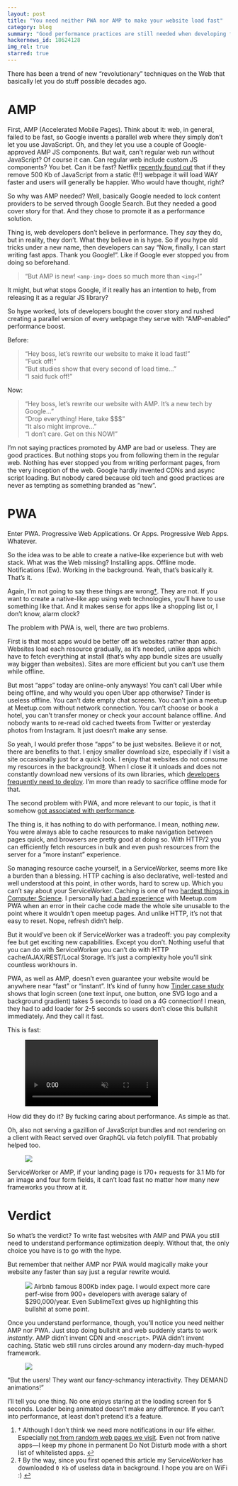 ```yaml
---
layout: post
title: "You need neither PWA nor AMP to make your website load fast"
category: blog
summary: "Good performance practices are still needed when developing fast web experience."
hackernews_id: 18624128
img_rel: true
starred: true
---
```


There has been a trend of new “revolutionary” techniques on the Web that basically let you do stuff possible decades ago.

# AMP

First, AMP (Accelerated Mobile Pages). Think about it: web, in general, failed to be fast, so Google invents a parallel web where they simply don’t let you use JavaScript. Oh, and they let you use a couple of Google-approved AMP JS components. But wait, can’t regular web run without JavaScript? Of course it can. Can regular web include custom JS components? You bet. Can it be fast? Netflix [recently found out](https://medium.com/dev-channel/a-netflix-web-performance-case-study-c0bcde26a9d9) that if they remove 500 Kb of JavaScript from a static (!!!) webpage it will load WAY faster and users will generally be happier. Who would have thought, right?

So why was AMP needed? Well, basically Google needed to lock content providers to be served through Google Search. But they needed a good cover story for that. And they chose to promote it as a performance solution.

Thing is, web developers don’t believe in performance. They _say_ they do, but in reality, they don’t. What they believe in is hype. So if you hype old tricks under a new name, then developers can say “Now, finally, I can start writing fast apps. Thank you Google!”. Like if Google ever stopped you from doing so beforehand.

> “But AMP is new! `<amp-img>` does so much more than `<img>`!”

It might, but what stops Google, if it really has an intention to help, from releasing it as a regular JS library?

So hype worked, lots of developers bought the cover story and rushed creating a parallel version of every webpage they serve with “AMP-enabled” performance boost.

Before:

> “Hey boss, let’s rewrite our website to make it load fast!”<br/>“Fuck off!”<br/>“But studies show that every second of load time...”<br/>“I said fuck off!”

Now:

> “Hey boss, let’s rewrite our website with AMP. It’s a new tech by Google...”<br/>“Drop everything! Here, take $$$”<br/>“It also might improve...”<br/>“I don’t care. Get on this NOW!”

I’m not saying practices promoted by AMP are bad or useless. They are good practices. But nothing stops you from following them in the regular web. Nothing has ever stopped you from writing performant pages, from the very inception of the web. Google hardly invented CDNs and async script loading. But nobody cared because old tech and good practices are never as tempting as something branded as “new”.

# PWA

Enter PWA. Progressive Web Applications. Or Apps. Progressive Web Apps. Whatever.

So the idea was to be able to create a native-like experience but with web stack. What was the Web missing? Installing apps. Offline mode. Notifications (Ew). Working in the background. Yeah, that’s basically it. That’s it.

Again, I’m not going to say these things are wrong<a id="f1" href="#fn1" class="footnote">†</a>. They are not. If you want to create a native-like app using web technologies, you’ll have to use something like that. And it makes sense for apps like a shopping list or, I don’t know, alarm clock?

The problem with PWA is, well, there are two problems.

First is that most apps would be better off as websites rather than apps. Websites load each resource gradually, as it’s needed, unlike apps which have to fetch everything at install (that’s why app bundle sizes are usually way bigger than websites). Sites are more efficient but you can’t use them while offline.

But most “apps” today are online-only anyways! You can’t call Uber while being offline, and why would you open Uber app otherwise? Tinder is useless offline. You can’t date empty chat screens. You can’t join a meetup at Meetup.com without network connection. You can’t choose or book a hotel, you can’t transfer money or check your account balance offline. And nobody wants to re-read old cached tweets from Twitter or yesterday photos from Instagram. It just doesn’t make any sense.

So yeah, I would prefer those “apps” to be just websites. Believe it or not, there are benefits to that. I enjoy smaller download size, especially if I visit a site occasionally just for a quick look. I enjoy that websites do not consume my resources in the background<a id="f2" href="#fn2" class="footnote">‡</a>. When I close it it unloads and does not constantly download new versions of its own libraries, which [developers frequently need to deploy](https://medium.com/@paularmstrong/d28a00e780a3#8255). I’m more than ready to sacrifice offline mode for that.

The second problem with PWA, and more relevant to our topic, is that it somehow [got associated with performance](https://www.thinkwithgoogle.com/intl/en-154/insights-inspiration/case-studies/trivago-embrace-progressive-web-apps-as-the-future-of-mobile/).

The thing is, it has nothing to do with performance. I mean, nothing _new_. You were always able to cache resources to make navigation between pages quick, and browsers are pretty good at doing so. With HTTP/2 you can efficiently fetch resources in bulk and even push resources from the server for a “more instant” experience.

So managing resource cache yourself, in a ServiceWorker, seems more like a burden than a blessing. HTTP caching is also declarative, well-tested and well understood at this point, in other words, hard to screw up. Which you can’t say about your ServiceWorker. Caching is one of two [hardest things in Computer Science](https://www.martinfowler.com/bliki/TwoHardThings.html). I personally [had a bad experience](https://twitter.com/nikitonsky/status/1064899552069722112) with Meetup.com PWA when an error in their cache code made the whole site unusable to the point where it wouldn’t open meetup pages. And unlike HTTP, it’s not that easy to reset. Nope, refresh didn’t help.

But it would’ve been ok if ServiceWorker was a tradeoff: you pay complexity fee but get exciting new capabilities. Except you don’t. Nothing useful that you can do with ServiceWorker you can’t do with HTTP cache/AJAX/REST/Local Storage. It’s just a complexity hole you'll sink countless workhours in.

PWA, as well as AMP, doesn’t even guarantee your website would be anywhere near “fast” or “instant”. It’s kind of funny how [Tinder case study](https://medium.com/@addyosmani/78919d98ece0) shows that login screen (one text input, one button, one SVG logo and a background gradient) takes 5 seconds to load on a 4G connection! I mean, they had to add loader for 2-5 seconds so users don’t close this bullshit immediately. And they call it fast.

This is fast:

<figure><video autoplay="" muted="" loop="" preload="auto" playsinline="" controls style="width: 300px; "><source src="./wikipedia.mp4" type="video/mp4"></video></figure>

How did they do it? By fucking caring about performance. As simple as that.

Oh, also not serving a gazillion of JavaScript bundles and not rendering on a client with React served over GraphQL via fetch polyfill. That probably helped too.

<figure><a href="./airbnb.png" target="_blank"><img src="./airbnb.jpg"></a></figure>

ServiceWorker or AMP, if your landing page is 170+ requests for 3.1 Mb for an image and four form fields, it can’t load fast no matter how many new frameworks you throw at it.


# Verdict

So what’s the verdict? To write fast websites with AMP and PWA you still need to understand performance optimization deeply. Without that, the only choice you have is to go with the hype.

But remember that neither AMP nor PWA would magically make your website any faster than say just a regular rewrite would.

<figure>
  <a href="./index.png" target="_blank"><img src="./index.jpg"></a>
  Airbnb famous 800Kb index page. I would expect more care perf-wise from 900+ developers with average salary of $290,000/year. Even SublimeText gives up highlighting this bullshit at some point. 
</figure>

Once you understand performance, though, you’ll notice you need neither AMP nor PWA. Just stop doing bullshit and web suddenly starts to work _instantly_. AMP didn’t invent CDN and `<noscript>`. PWA didn’t invent caching. Static web still runs circles around any modern-day much-hyped framework.

<figure><img src="./oldweb.png" ></figure>

“But the users! They want our fancy-schmancy interactivity. They DEMAND animations!”

I’ll tell you one thing. No one enjoys staring at the loading screen for 5 seconds. Loader being animated doesn’t make any difference. If you can’t into performance, at least don’t pretend it’s a feature.

<div class="footnotes-br"></div>

<ol class="footnotes_alt">
<li id="fn1"><span class="dagger">†</span> Although I don’t think we need more notifications in our life either. Especially <a href="https://grumpy.website/post/0PKEDf3JE">not from random web pages we visit</a>. Even not from native apps—I keep my phone in permanent Do Not Disturb mode with a short list of whitelisted apps. <a href="#f1" class>↩︎</a></li>
<li id="fn2"><span class="dagger">‡</span> By the way, since you first opened this article my ServiceWorker has downloaded <code id="downloaded">0 Kb</code> of useless data in background. I hope you are on WiFi :) <a href="#f2" class>↩︎</a></li>
</ol>

<script>
  if (!localStorage.getItem("first_opened"))
    localStorage.setItem("first_opened", "" + new Date().getTime());
  var first_opened = parseInt(localStorage.getItem("first_opened"));

  function update_downloaded() {
    var downloaded_kb = Math.ceil((new Date().getTime() - first_opened) / 200);
        text = downloaded_kb >= 1000000 ? Math.ceil(downloaded_kb / 1000) / 1000 + " Gb"
               : downloaded_kb >= 1000 ? downloaded_kb / 1000 + " Mb"
               : downloaded_kb + " Kb";
    document.getElementById("downloaded").innerHTML = text;
  }
  update_downloaded();
  setInterval(update_downloaded, 1000);

  if ('serviceWorker' in navigator) {
    navigator.serviceWorker.register('/sw.js', {scope: '/'}).then(function(registration) {
      console.log('Service worker registration succeeded:', registration);
    });
  }

</script>
